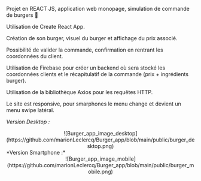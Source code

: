 Projet en REACT JS, application web monopage, simulation de commande de burgers 🍔

Utilisation de Create React App.

Création de son burger, visuel du burger et affichage du prix associé.

Possibilité de valider la commande, confirmation en rentrant les coordonnées du client.

Utilisation de Firebase pour créer un backend où sera stocké les coordonnées clients et le récapitulatif de la commande (prix + ingrédients burger).

Utilisation de la bibliothèque Axios pour les requêtes HTTP.

Le site est responsive, pour smarphones le menu change et devient un menu swipe latéral.

*Version Desktop :*
<center>
![Burger_app_image_desktop](https://github.com/marionLeclercq/Burger_app/blob/main/public/burger_desktop.png)
</center>
*Version Smartphone :*
<center>
![Burger_app_image_mobile](https://github.com/marionLeclercq/Burger_app/blob/main/public/burger_mobile.png)
</center>